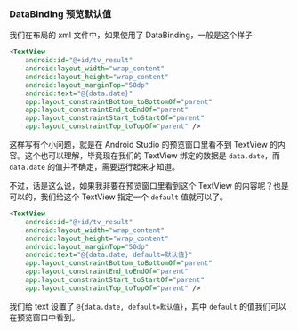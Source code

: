 ### DataBinding 预览默认值

我们在布局的 xml 文件中，如果使用了 DataBinding，一般是这个样子

```xml
<TextView
    android:id="@+id/tv_result"
    android:layout_width="wrap_content"
    android:layout_height="wrap_content"
    android:layout_marginTop="50dp"
    android:text="@{data.date}"
    app:layout_constraintBottom_toBottomOf="parent"
    app:layout_constraintEnd_toEndOf="parent"
    app:layout_constraintStart_toStartOf="parent"
    app:layout_constraintTop_toTopOf="parent" />
```

这样写有个小问题，就是在 Android Studio 的预览窗口里看不到 TextView 的内容。这个也可以理解，毕竟现在我们的 TextView 绑定的数据是 `data.date`，而 `data.date` 的值并不确定，需要运行起来才知道。

不过，话是这么说，如果我非要在预览窗口里看到这个 TextView 的内容呢？也是可以的，我们给这个 TextView 指定一个 `default` 值就可以了。

```xml
<TextView
    android:id="@+id/tv_result"
    android:layout_width="wrap_content"
    android:layout_height="wrap_content"
    android:layout_marginTop="50dp"
    android:text="@{data.date, default=默认值}"
    app:layout_constraintBottom_toBottomOf="parent"
    app:layout_constraintEnd_toEndOf="parent"
    app:layout_constraintStart_toStartOf="parent"
    app:layout_constraintTop_toTopOf="parent" />
```

我们给 text 设置了 `@{data.date, default=默认值}`，其中 `default` 的值我们可以在预览窗口中看到。